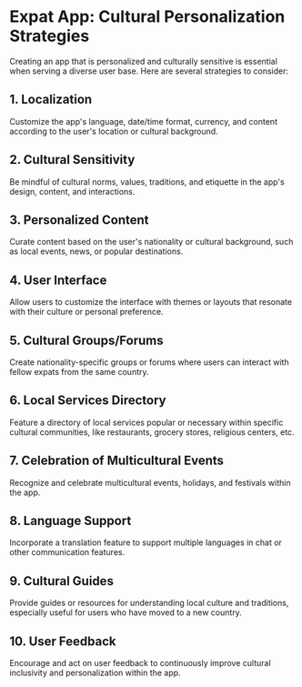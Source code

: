 # Expat App: Cultural Personalization Strategies

Creating an app that is personalized and culturally sensitive is essential when serving a diverse user base. Here are several strategies to consider:

## **1. Localization**

Customize the app's language, date/time format, currency, and content according to the user's location or cultural background.

## **2. Cultural Sensitivity**

Be mindful of cultural norms, values, traditions, and etiquette in the app's design, content, and interactions.

## **3. Personalized Content**

Curate content based on the user's nationality or cultural background, such as local events, news, or popular destinations.

## **4. User Interface**

Allow users to customize the interface with themes or layouts that resonate with their culture or personal preference.

## **5. Cultural Groups/Forums**

Create nationality-specific groups or forums where users can interact with fellow expats from the same country.

## **6. Local Services Directory**

Feature a directory of local services popular or necessary within specific cultural communities, like restaurants, grocery stores, religious centers, etc.

## **7. Celebration of Multicultural Events**

Recognize and celebrate multicultural events, holidays, and festivals within the app.

## **8. Language Support**

Incorporate a translation feature to support multiple languages in chat or other communication features.

## **9. Cultural Guides**

Provide guides or resources for understanding local culture and traditions, especially useful for users who have moved to a new country.

## **10. User Feedback**

Encourage and act on user feedback to continuously improve cultural inclusivity and personalization within the app.
